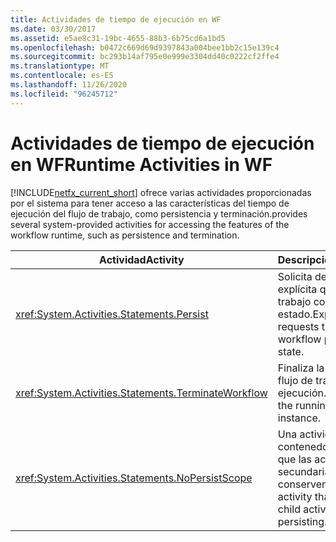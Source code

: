 ```yaml
---
title: Actividades de tiempo de ejecución en WF
ms.date: 03/30/2017
ms.assetid: e5ae8c31-19bc-4655-88b3-6b75cd6a1bd5
ms.openlocfilehash: b0472c669d69d9397843a004bee1bb2c15e139c4
ms.sourcegitcommit: bc293b14af795e0e999e3304dd40c0222cf2ffe4
ms.translationtype: MT
ms.contentlocale: es-ES
ms.lasthandoff: 11/26/2020
ms.locfileid: "96245712"
---
```

# <a name="runtime-activities-in-wf"></a><span data-ttu-id="baffb-102">Actividades de tiempo de ejecución en WF</span><span class="sxs-lookup"><span data-stu-id="baffb-102">Runtime Activities in WF</span></span>

[!INCLUDE[netfx_current_short](../../../includes/netfx-current-short-md.md)] <span data-ttu-id="baffb-103">ofrece varias actividades proporcionadas por el sistema para tener acceso a las características del tiempo de ejecución del flujo de trabajo, como persistencia y terminación.</span><span class="sxs-lookup"><span data-stu-id="baffb-103">provides several system-provided activities for accessing the features of the workflow runtime, such as persistence and termination.</span></span>  
  
|<span data-ttu-id="baffb-104">Actividad</span><span class="sxs-lookup"><span data-stu-id="baffb-104">Activity</span></span>|<span data-ttu-id="baffb-105">Descripción</span><span class="sxs-lookup"><span data-stu-id="baffb-105">Description</span></span>|  
|--------------|-----------------|  
|<xref:System.Activities.Statements.Persist>|<span data-ttu-id="baffb-106">Solicita de manera explícita que el flujo de trabajo conserve su estado.</span><span class="sxs-lookup"><span data-stu-id="baffb-106">Explicitly requests that the workflow persist its state.</span></span>|  
|<xref:System.Activities.Statements.TerminateWorkflow>|<span data-ttu-id="baffb-107">Finaliza la instancia de flujo de trabajo en ejecución.</span><span class="sxs-lookup"><span data-stu-id="baffb-107">Terminates the running workflow instance.</span></span>|  
|<xref:System.Activities.Statements.NoPersistScope>|<span data-ttu-id="baffb-108">Una actividad de contenedor que evita que las actividades secundarias se conserven.</span><span class="sxs-lookup"><span data-stu-id="baffb-108">A container activity that prevents child activities from persisting.</span></span>|
